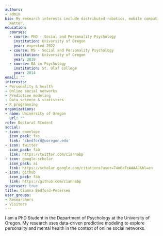 ```yaml
---
authors:
- admin
bio: My research interests include distributed robotics, mobile computing and programmable
  matter.
education:
  courses:
  - course: PhD - Social and Personality Psychology 
    institution: University of Oregon
    year: expected 2022
  - course: MS - Social and Personality Psychology
    institution: University of Oregon
    year: 2019
  - course: BA in Psychology
    institution: St. Olaf College
    year: 2014
email: ""
interests:
- Personality & health
- Online social networks
- Predictive modeling
- Data science & statistics
- R programming
organizations:
- name: University of Oregon
  url: ""
role: Doctoral Student
social:
- icon: envelope
  icon_pack: fas
  link: 'cbedford@uoregon.edu'
- icon: twitter
  icon_pack: fab
  link: https://twitter.com/ciannabp
- icon: google-scholar
  icon_pack: ai
  link: https://scholar.google.com/citations?user=74mOaFcAAAAJ&hl=en
- icon: github
  icon_pack: fab
  link: https://github.com/ciannabp
superuser: true
title: Cianna Bedford-Petersen
user_groups:
- Researchers
- Visitors
---
```


I am a PhD Student in the Department of Psychology at the University of Oregon. My research uses data-driven predictive modeling to explore personality and mental health in the context of online social networks.
